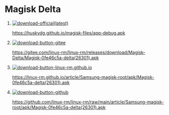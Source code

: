 # Magisk Delta

1. [![download-official(latest)](https://img.shields.io/badge/download-official_latest-green)](https://huskydg.github.io/magisk-files/app-debug.apk)

	https://huskydg.github.io/magisk-files/app-debug.apk

2. [![download-button-gitee](https://img.shields.io/badge/download-gitee-red)](https://gitee.com/linux-rm/linux-rm/releases/download/Magisk-Delta/Magisk-0fe46c5a-delta(26301).apk)

	https://gitee.com/linux-rm/linux-rm/releases/download/Magisk-Delta/Magisk-0fe46c5a-delta(26301).apk

3. [![download-button-linux-rm.github.io](https://img.shields.io/badge/download-linux--rm.github.io-black)](https://linux-rm.github.io/article/Samsung-magisk-root/apk/Magisk-0fe46c5a-delta(26301).apk)

	https://linux-rm.github.io/article/Samsung-magisk-root/apk/Magisk-0fe46c5a-delta(26301).apk

4. [![download-button-github](https://img.shields.io/badge/download-github-black)](https://github.com/linux-rm/linux-rm/raw/main/article/Samsung-magisk-root/apk/Magisk-0fe46c5a-delta(26301).apk)

	https://github.com/linux-rm/linux-rm/raw/main/article/Samsung-magisk-root/apk/Magisk-0fe46c5a-delta(26301).apk
